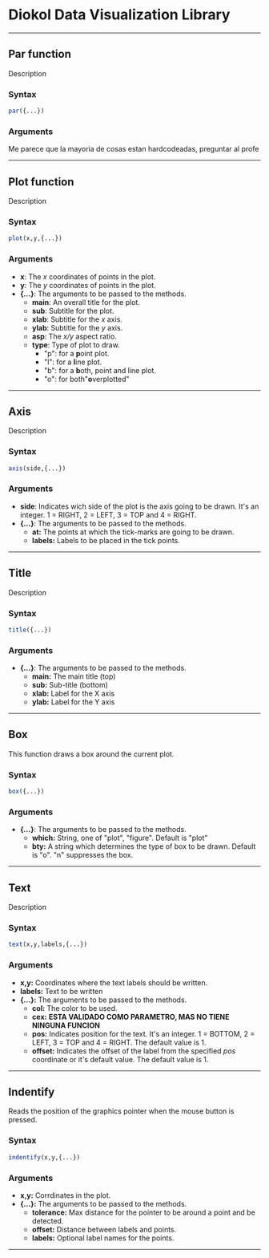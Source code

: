 # Diokol Data Visualization Library
___
## Par function
Description
### Syntax
``` R
par({...})
```
### Arguments
Me parece que la mayoria de cosas estan hardcodeadas, preguntar al profe
___
## Plot function
Description
### Syntax
``` R
plot(x,y,{...})
```
### Arguments
- **x**: The _x_ coordinates of points in the plot.
- **y**: The _y_ coordinates of points in the plot.
- **{...}**: The arguments to be passed to the methods.
    - **main**: An overall title for the plot.
    - **sub**: Subtitle for the plot.
    - **xlab**: Subtitle for the _x_ axis.
    - **ylab**: Subtitle for the _y_ axis.
    - **asp**: The _x/y_ aspect ratio.
    - **type**: Type of plot to draw.
        - "p": for a **p**oint plot.
        - "l": for a **l**ine plot.
        - "b": for a **b**oth, point and line plot.
        - "o": for both"**o**verplotted" 
___
## Axis
Description
### Syntax
``` R
axis(side,{...})
```
### Arguments
- **side**: Indicates wich side of the plot is the axis going to be drawn. It's an integer. 1 = RIGHT, 2 = LEFT, 3 = TOP and  4 = RIGHT.
- **{...}**: The arguments to be passed to the methods.
    - **at:** The points at which the tick-marks are going to be drawn.
    - **labels:** Labels to be placed in the tick points.
___
## Title
Description
### Syntax
``` R
title({...})
```
### Arguments
- **{...}**: The arguments to be passed to the methods.
    - **main:** The main title (top) 
    - **sub:** Sub-title (bottom)
    - **xlab:** Label for the X axis
    - **ylab:** Label for the Y axis
___
## Box
This function draws a box around the current plot.
### Syntax
``` R
box({...})
```
### Arguments
- **{...}**: The arguments to be passed to the methods.
    - **which:** String, one of "plot", "figure". Default is "plot"
    - **bty:** A string which determines the type of box to be drawn. Default is "o". "n" suppresses the box.
___
## Text
Description
### Syntax
``` R
text(x,y,labels,{...})
```
### Arguments
- **x,y:** Coordinates where the text labels should be written.
- **labels:** Text to be written    
- **{...}:** The arguments to be passed to the methods.
    - **col:** The color to be used.
    - **cex:** **ESTA VALIDADO COMO PARAMETRO, MAS NO TIENE NINGUNA FUNCION**
    - **pos:** Indicates position for the text. It's an integer. 1 = BOTTOM, 2 = LEFT, 3 = TOP and  4 = RIGHT. The default value is 1.
    - **offset:** Indicates the offset of the label from the specified *pos* coordinate or it's default value. The default value is 1.
___
## Indentify
Reads the position of the graphics pointer when the mouse button is pressed. 
### Syntax
``` R
indentify(x,y,{...})
```
### Arguments
- **x,y:** Corrdinates in the plot.
- **{...}:** The arguments to be passed to the methods.
    - **tolerance:** Max distance for the pointer to be around a point and be detected.
    - **offset:** Distance between labels and points.
    - **labels:** Optional label names for the points.
___




